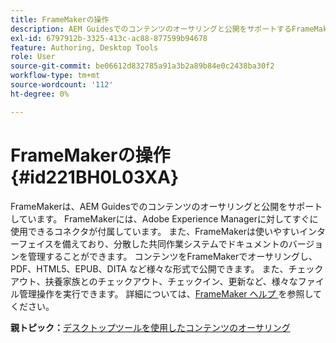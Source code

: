 ```yaml
---
title: FrameMakerの操作
description: AEM Guidesでのコンテンツのオーサリングと公開をサポートするFrameMakerについて説明します。
exl-id: 6797912b-3325-413c-ac88-877599b94678
feature: Authoring, Desktop Tools
role: User
source-git-commit: be06612d832785a91a3b2a89b84e0c2438ba30f2
workflow-type: tm+mt
source-wordcount: '112'
ht-degree: 0%

---
```


# FrameMakerの操作 {#id221BH0L03XA}

FrameMakerは、AEM Guidesでのコンテンツのオーサリングと公開をサポートしています。 FrameMakerには、Adobe Experience Managerに対してすぐに使用できるコネクタが付属しています。 また、FrameMakerは使いやすいインターフェイスを備えており、分散した共同作業システムでドキュメントのバージョンを管理することができます。 コンテンツをFrameMakerでオーサリングし、PDF、HTML5、EPUB、DITA など様々な形式で公開できます。 また、チェックアウト、扶養家族とのチェックアウト、チェックイン、更新など、様々なファイル管理操作を実行できます。 詳細については、[FrameMaker ヘルプ ](https://help.adobe.com/en_US/framemaker/using/index.html) を参照してください。

**親トピック：**&#x200B;[ デスクトップツールを使用したコンテンツのオーサリング ](author-desktop-tools.md)

